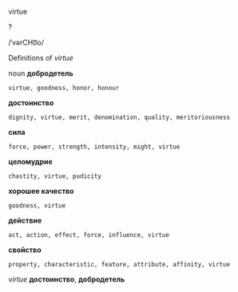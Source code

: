virtue

?

/ˈvərCHo͞o/

Definitions of _virtue_

noun
**добродетель**

    virtue, goodness, honor, honour
**достоинство**

    dignity, virtue, merit, denomination, quality, meritoriousness
**сила**

    force, power, strength, intensity, might, virtue
**целомудрие**

    chastity, virtue, pudicity
**хорошее качество**

    goodness, virtue
**действие**

    act, action, effect, force, influence, virtue
**свойство**

    property, characteristic, feature, attribute, affinity, virtue

_virtue_
**достоинство**, **добродетель**